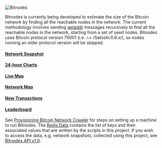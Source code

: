 ![Bitnodes](https://bitnodes.21.co/static/img/bitnodes-github.png "Bitnodes")

Bitnodes is currently being developed to estimate the size of the Bitcoin network by finding all the reachable nodes in the network. The current methodology involves sending [getaddr](https://en.bitcoin.it/wiki/Protocol_specification#getaddr) messages recursively to find all the reachable nodes in the network, starting from a set of seed nodes. Bitnodes uses Bitcoin protocol version 70001 (i.e. >= /Satoshi:0.8.x/), so nodes running an older protocol version will be skipped.

#### [Network Snapshot](https://bitnodes.21.co/nodes/)
#### [24-hour Charts](https://bitnodes.21.co/dashboard/)
#### [Live Map](https://bitnodes.21.co/nodes/live-map/)
#### [Network Map](https://bitnodes.21.co/nodes/network-map/)
#### [New Transactions](https://bitnodes.21.co/dashboard/transactions/)
#### [Leaderboard](https://bitnodes.21.co/nodes/leaderboard/)

See [Provisioning Bitcoin Network Crawler](https://github.com/ayeowch/bitnodes/wiki/Provisioning-Bitcoin-Network-Crawler) for steps on setting up a machine to run Bitnodes. The [Redis Data](https://github.com/ayeowch/bitnodes/wiki/Redis-Data) contains the list of keys and their associated values that are written by the scripts in this project. If you wish to access the data, e.g. network snapshots, collected using this project, see [Bitnodes API v1.0](https://bitnodes.21.co/api/).

